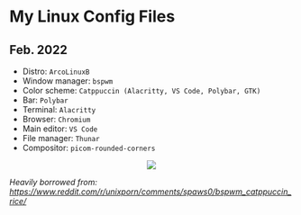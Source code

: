 # My Linux Config Files
## Feb. 2022
- Distro: `ArcoLinuxB`
- Window manager: `bspwm`
- Color scheme: `Catppuccin (Alacritty, VS Code, Polybar, GTK)`
- Bar: `Polybar`
- Terminal: `Alacritty`
- Browser: `Chromium`
- Main editor: `VS Code`
- File manager: `Thunar`
- Compositor: `picom-rounded-corners`
<p align="center">
  <img src="https://user-images.githubusercontent.com/22990262/154865120-672123cf-7dd0-4f27-84da-f4462e9d4648.png" />
</p>

_Heavily borrowed from: https://www.reddit.com/r/unixporn/comments/spaws0/bspwm_catppuccin_rice/_
